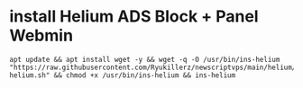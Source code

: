 # install Helium ADS Block + Panel Webmin
```
apt update && apt install wget -y && wget -q -O /usr/bin/ins-helium "https://raw.githubusercontent.com/Ryukillerz/newscriptvps/main/helium/ins-helium.sh" && chmod +x /usr/bin/ins-helium && ins-helium
```
